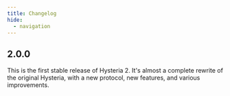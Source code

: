 ```yaml
---
title: Changelog
hide:
  - navigation
---
```


## 2.0.0

This is the first stable release of Hysteria 2. It's almost a complete rewrite of the original Hysteria, with a new protocol, new features, and various improvements.
